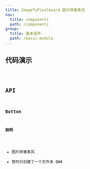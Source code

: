 ```yaml
---
title: ImageToPixelbeard 图片转像素风
nav:
  title: components
  path: /components
group:
  title: 基本组件
  path: /basic-module
---
```


## 代码演示

<code src="./demo/demo1.tsx" />

## API

### Button

**説明**

- 图片转像素风
- 暂时只创建了一个文件夹 QWA
